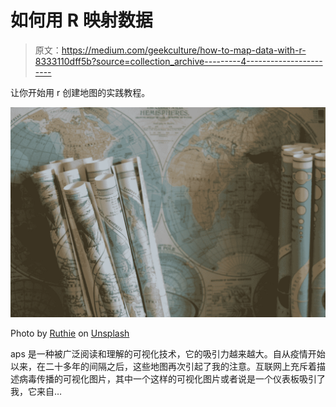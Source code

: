 # 如何用 R 映射数据

> 原文：<https://medium.com/geekculture/how-to-map-data-with-r-8333110dff5b?source=collection_archive---------4----------------------->

让你开始用 r 创建地图的实践教程。

![](img/b259d6e49a92096628581bd6d8aafb24.png)

Photo by [Ruthie](https://unsplash.com/@rrruthie?utm_source=medium&utm_medium=referral) on [Unsplash](https://unsplash.com?utm_source=medium&utm_medium=referral)

aps 是一种被广泛阅读和理解的可视化技术，它的吸引力越来越大。自从疫情开始以来，在二十多年的间隔之后，这些地图再次引起了我的注意。互联网上充斥着描述病毒传播的可视化图片，其中一个这样的可视化图片或者说是一个仪表板吸引了我，它来自…